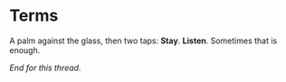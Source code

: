 # Terms

A palm against the glass, then two taps: **Stay**. **Listen**. Sometimes that is enough.

_End for this thread._